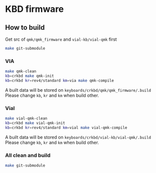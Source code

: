 # KBD firmware

## How to build
Get src of `qmk/qmk_firmware` and `vial-kb/vial-qmk` first
```sh
make git-submodule
```

### VIA

```sh
make qmk-clean
kb=crkbd make qmk-init
kb=crkbd kr=rev4/standard km=via make qmk-compile
```
A built data will be stored on `keyboards/crkbd/qmk/qmk_firmware/.build`\
Please change `kb`, `kr` and `km` when build other.

### Vial
```sh
make vial-qmk-clean
kb=crkbd make vial-qmk-init
kb=crkbd kr=rev4/standard km=vial make vial-qmk-compile
```
A built data will be stored on `keyboards/crkbd/vial-kb/vial-qmk/.build`\
Please change `kb`, `kr` and `km` when build other.

### All clean and build
```sh
make git-submodule
```
